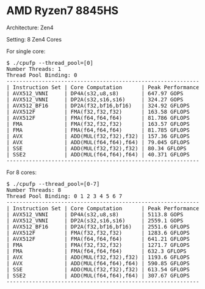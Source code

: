 # AMD Ryzen7 8845HS

Architecture: Zen4

Setting: 8 Zen4 Cores

For single core:

<pre>
$ ./cpufp --thread_pool=[0]
Number Threads: 1
Thread Pool Binding: 0
--------------------------------------------------------------
| Instruction Set | Core Computation      | Peak Performance |
| AVX512_VNNI     | DP4A(s32,u8,s8)       | 647.97 GOPS      |
| AVX512_VNNI     | DP2A(s32,s16,s16)     | 324.27 GOPS      |
| AVX512_BF16     | DP2A(f32,bf16,bf16)   | 324.92 GFLOPS    |
| AVX512F         | FMA(f32,f32,f32)      | 163.58 GFLOPS    |
| AVX512F         | FMA(f64,f64,f64)      | 81.786 GFLOPS    |
| FMA             | FMA(f32,f32,f32)      | 163.57 GFLOPS    |
| FMA             | FMA(f64,f64,f64)      | 81.785 GFLOPS    |
| AVX             | ADD(MUL(f32,f32),f32) | 157.36 GFLOPS    |
| AVX             | ADD(MUL(f64,f64),f64) | 79.045 GFLOPS    |
| SSE             | ADD(MUL(f32,f32),f32) | 80.34 GFLOPS     |
| SSE2            | ADD(MUL(f64,f64),f64) | 40.371 GFLOPS    |
--------------------------------------------------------------
</pre>

For 8 cores:

<pre>
$ ./cpufp --thread_pool=[0-7]
Number Threads: 8
Thread Pool Binding: 0 1 2 3 4 5 6 7
--------------------------------------------------------------
| Instruction Set | Core Computation      | Peak Performance |
| AVX512_VNNI     | DP4A(s32,u8,s8)       | 5113.8 GOPS      |
| AVX512_VNNI     | DP2A(s32,s16,s16)     | 2559.1 GOPS      |
| AVX512_BF16     | DP2A(f32,bf16,bf16)   | 2551.6 GFLOPS    |
| AVX512F         | FMA(f32,f32,f32)      | 1283.6 GFLOPS    |
| AVX512F         | FMA(f64,f64,f64)      | 641.21 GFLOPS    |
| FMA             | FMA(f32,f32,f32)      | 1271.7 GFLOPS    |
| FMA             | FMA(f64,f64,f64)      | 632.3 GFLOPS     |
| AVX             | ADD(MUL(f32,f32),f32) | 1193.6 GFLOPS    |
| AVX             | ADD(MUL(f64,f64),f64) | 590.85 GFLOPS    |
| SSE             | ADD(MUL(f32,f32),f32) | 613.54 GFLOPS    |
| SSE2            | ADD(MUL(f64,f64),f64) | 307.67 GFLOPS    |
--------------------------------------------------------------
</pre>
